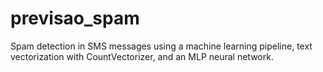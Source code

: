 # previsao_spam
Spam detection in SMS messages using a machine learning pipeline, text vectorization with CountVectorizer, and an MLP neural network.
